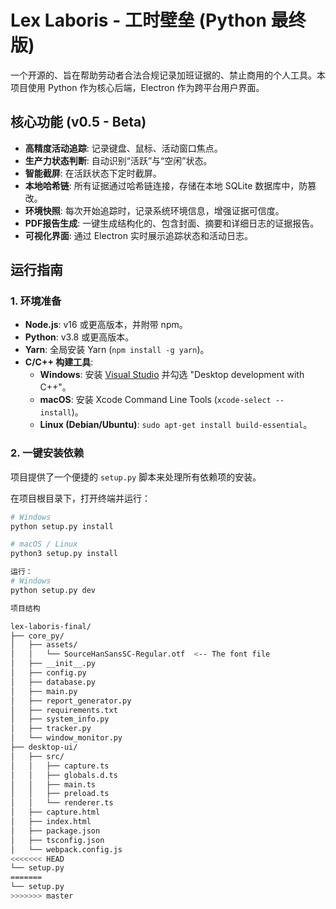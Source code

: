 # Lex Laboris - 工时壁垒 (Python 最终版)

一个开源的、旨在帮助劳动者合法合规记录加班证据的、禁止商用的个人工具。本项目使用 Python 作为核心后端，Electron 作为跨平台用户界面。

## 核心功能 (v0.5 - Beta)

- **高精度活动追踪**: 记录键盘、鼠标、活动窗口焦点。
- **生产力状态判断**: 自动识别“活跃”与“空闲”状态。
- **智能截屏**: 在活跃状态下定时截屏。
- **本地哈希链**: 所有证据通过哈希链连接，存储在本地 SQLite 数据库中，防篡改。
- **环境快照**: 每次开始追踪时，记录系统环境信息，增强证据可信度。
- **PDF报告生成**: 一键生成结构化的、包含封面、摘要和详细日志的证据报告。
- **可视化界面**: 通过 Electron 实时展示追踪状态和活动日志。

## 运行指南

### 1. 环境准备
- **Node.js**: v16 或更高版本，并附带 npm。
- **Python**: v3.8 或更高版本。
- **Yarn**: 全局安装 Yarn (`npm install -g yarn`)。
- **C/C++ 构建工具**:
    - **Windows**: 安装 [Visual Studio](https://visualstudio.microsoft.com/downloads/) 并勾选 "Desktop development with C++"。
    - **macOS**: 安装 Xcode Command Line Tools (`xcode-select --install`)。
    - **Linux (Debian/Ubuntu)**: `sudo apt-get install build-essential`。

### 2. 一键安装依赖
项目提供了一个便捷的 `setup.py` 脚本来处理所有依赖项的安装。

在项目根目录下，打开终端并运行：

```bash
# Windows
python setup.py install

# macOS / Linux
python3 setup.py install

运行：
# Windows
python setup.py dev

项目结构

lex-laboris-final/
├── core_py/
│   ├── assets/
│   │   └── SourceHanSansSC-Regular.otf  <-- The font file
│   ├── __init__.py
│   ├── config.py
│   ├── database.py
│   ├── main.py
│   ├── report_generator.py
│   ├── requirements.txt
│   ├── system_info.py
│   ├── tracker.py
│   └── window_monitor.py
├── desktop-ui/
│   ├── src/
│   │   ├── capture.ts
│   │   ├── globals.d.ts
│   │   ├── main.ts
│   │   ├── preload.ts
│   │   └── renderer.ts
│   ├── capture.html
│   ├── index.html
│   ├── package.json
│   ├── tsconfig.json
│   └── webpack.config.js
<<<<<<< HEAD
└── setup.py
=======
└── setup.py
>>>>>>> master
